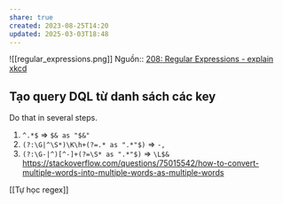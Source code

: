 ```yaml
---
share: true
created: 2023-08-25T14:20
updated: 2025-03-03T18:48
---
```

![[regular_expressions.png]]
Nguồn:: [208: Regular Expressions - explain xkcd](https://explainxkcd.com/wiki/index.php/208:_Regular_Expressions)
## Tạo query DQL từ danh sách các key
Do that in several steps. 
1) `^.*$` ⇒ `$& as "$&"`
2) `(?:\G|^\S*)\K\h+(?=.* as ".*"$)` ⇒ `-,`
3)  `(?:\G-|^)[^-]+(?=\S* as ".*"$)` ⇒ `\L$&`
https://stackoverflow.com/questions/75015542/how-to-convert-multiple-words-into-multiple-words-as-multiple-words

[[Tự học regex]]